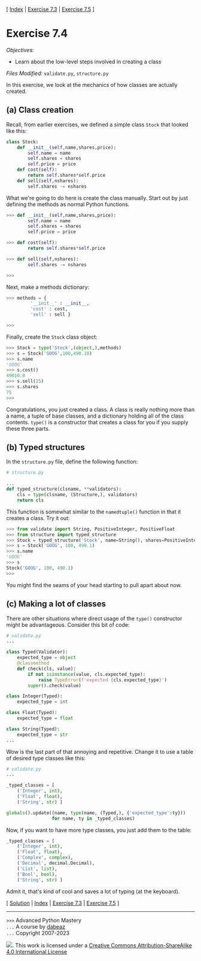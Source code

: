 \[ [Index](index.md) | [Exercise 7.3](ex7_3.md) | [Exercise 7.5](ex7_5.md) \]

# Exercise 7.4

*Objectives:*

- Learn about the low-level steps involved in creating a class

*Files Modified:* `validate.py`, `structure.py`

In this exercise, we look at the mechanics of how classes are actually
created. 

## (a) Class creation

Recall, from earlier exercises, we defined a simple class
`Stock` that looked like this:

```python
class Stock:
    def __init__(self,name,shares,price):
        self.name = name
        self.shares = shares
        self.price = price
    def cost(self):
        return self.shares*self.price
    def sell(self,nshares):
        self.shares -= nshares
```

What we're going to do here is create the class manually.  Start out
by just defining the methods as normal Python functions.

```python
>>> def __init__(self,name,shares,price):
        self.name = name
        self.shares = shares
        self.price = price

>>> def cost(self):
        return self.shares*self.price

>>> def sell(self,nshares):
        self.shares -= nshares

>>>
```

Next, make a methods dictionary:

```python
>>> methods = {
         '__init__' : __init__,
         'cost' : cost,
         'sell' : sell } 

>>>
```

Finally, create the `Stock` class object:

```python
>>> Stock = type('Stock',(object,),methods)
>>> s = Stock('GOOG',100,490.10)
>>> s.name
'GOOG'
>>> s.cost()
49010.0
>>> s.sell(25)
>>> s.shares
75
>>>
```

Congratulations, you just created a class.   A class is really nothing
more than a name, a tuple of base classes, and a dictionary holding
all of the class contents. `type()` is a constructor that
creates a class for you if you supply these three parts.

## (b) Typed structures

In the `structure.py` file, define the following function:

```python
# structure.py

...
def typed_structure(clsname, **validators):
    cls = type(clsname, (Structure,), validators)
    return cls
```

This function is somewhat similar to the `namedtuple()` function in that it creates a class. Try it out:

```python
>>> from validate import String, PositiveInteger, PositiveFloat
>>> from structure import typed_structure
>>> Stock = typed_structure('Stock', name=String(), shares=PositiveInteger(), price=PositiveFloat())
>>> s = Stock('GOOG', 100, 490.1)
>>> s.name
'GOOG'
>>> s
Stock('GOOG', 100, 490.1)
>>>
```

You might find the seams of your head starting to pull apart about now.

## (c) Making a lot of classes


There are other situations where direct usage of the `type()` constructor might be advantageous.
Consider this bit of code:

```python
# validate.py
...

class Typed(Validator):
    expected_type = object
    @classmethod
    def check(cls, value):
        if not isinstance(value, cls.expected_type):
            raise TypeError(f'expected {cls.expected_type}')
        super().check(value)

class Integer(Typed):
    expected_type = int

class Float(Typed):
    expected_type = float

class String(Typed):
    expected_type = str
...
```

Wow is the last part of that annoying and repetitive.  Change it
to use a table of desired type classes like this:

```python
# validate.py
...

_typed_classes = [
    ('Integer', int),
    ('Float', float),
    ('String', str) ]

globals().update((name, type(name, (Typed,), {'expected_type':ty}))
                 for name, ty in _typed_classes)
```

Now, if you want to have more type classes, you just add them to the
table:

```python
_typed_classes = [
    ('Integer', int),
    ('Float', float),
    ('Complex', complex),
    ('Decimal', decimal.Decimal),
    ('List', list),
    ('Bool', bool),
    ('String', str) ]
```

Admit it, that's kind of cool and saves a lot of typing (at the keyboard).

\[ [Solution](soln7_4.md) | [Index](index.md) | [Exercise 7.3](ex7_3.md) | [Exercise 7.5](ex7_5.md) \]

----
`>>>` Advanced Python Mastery  
`...` A course by [dabeaz](https://www.dabeaz.com)  
`...` Copyright 2007-2023  

![](https://i.creativecommons.org/l/by-sa/4.0/88x31.png). This work is licensed under a [Creative Commons Attribution-ShareAlike 4.0 International License](http://creativecommons.org/licenses/by-sa/4.0/)

